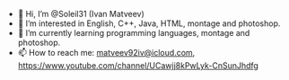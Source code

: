 - 👋 Hi, I’m @Soleil31 (Ivan Matveev)
- 👀 I’m interested in English, C++, Java, HTML, montage and photoshop.
- 🌱 I’m currently learning programming languages, montage and photoshop.
- 📫 How to reach me: matveev92iv@icloud.com, https://www.youtube.com/channel/UCawjj8kPwLyk-CnSunJhdfg

<!---
Soleil31/Soleil31 is a ✨ special ✨ repository because its `README.md` (this file) appears on your GitHub profile.
You can click the Preview link to take a look at your changes.
--->
